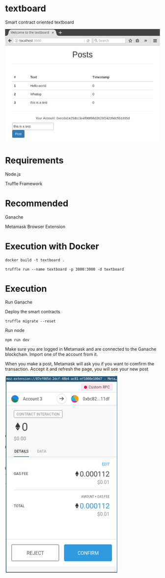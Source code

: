 # textboard
Smart contract oriented textboard

![Alt text](screenshots/textboard1.png?raw=true)

# Requirements

Node.js

Truffle Framework

# Recommended

Ganache

Metamask Browser Extension

# Execution with Docker
~~~
docker build -t textboard .
~~~

~~~
truffle run --name textboard -p 3000:3000 -d textboard
~~~


# Execution

Run Ganache

Deploy the smart contracts 

~~~
truffle migrate --reset
~~~

Run node
~~~
npm run dev
~~~

Make sure you are logged in Metamask and are connected to the Ganache blockchain. Import one of the account from it.

When you make a post, Metamask will ask you if you want to comfirm the transaction. Accept it and refresh the page, you will see your new post

![Alt text](screenshots/textboard2.png?raw=true)
